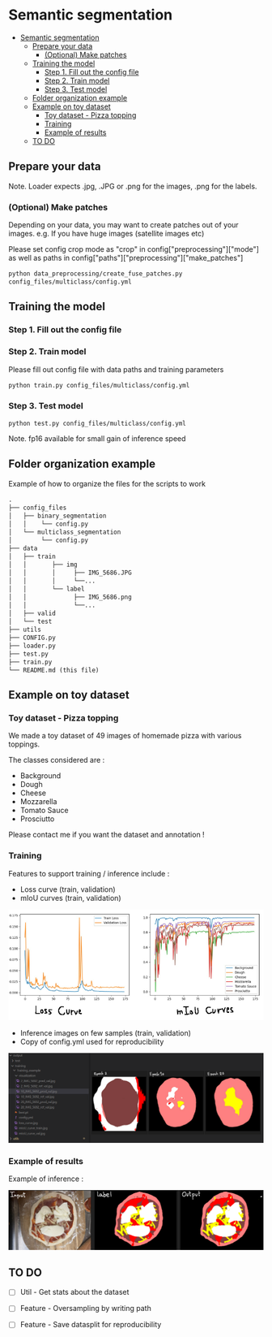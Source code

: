 # Semantic segmentation

- [Semantic segmentation](#semantic-segmentation)
  * [Prepare your data](#prepare-your-data)
    + [(Optional) Make patches](#-optional--make-patches)
  * [Training the model](#training-the-model)
    + [Step 1. Fill out the config file](#step-1-fill-out-the-config-file)
    + [Step 2. Train model](#step-2-train-model)
    + [Step 3. Test model](#step-3-test-model)
  * [Folder organization example](#folder-organization-example)
  * [Example on toy dataset](#example-on-toy-dataset)
    + [Toy dataset - Pizza topping](#toy-dataset---pizza-topping)
    + [Training](#training)
    + [Example of results](#example-of-results)
  * [TO DO](#to-do)


## Prepare your data

Note. Loader expects .jpg, .JPG or .png for the images, .png for the labels.

### (Optional) Make patches ###
Depending on your data, you may want to create patches out of your images.
e.g. If you have huge images (satellite images etc)

Please set config crop mode as "crop" in config["preprocessing"]["mode"] as well as paths in config["paths"]["preprocessing"]["make_patches"]

```
python data_preprocessing/create_fuse_patches.py config_files/multiclass/config.yml
```

## Training the model

### Step 1. Fill out the config file ###

### Step 2. Train model ###

Please fill out config file with data paths and training parameters

```
python train.py config_files/multiclass/config.yml
```

### Step 3. Test model ###
```
python test.py config_files/multiclass/config.yml
```
Note. fp16 available for small gain of inference speed

## Folder organization example ##

Example of how to organize the files for the scripts to work

```
.
├── config_files
│   ├── binary_segmentation
│   │    └── config.py
│   └── multiclass_segmentation
│        └── config.py
├── data 
│   ├── train 
│   │       ├── img
│   │       │     ├── IMG_5686.JPG
│   │       │     └──...
│   │       └── label
│   │             ├── IMG_5686.png
│   │             └──...
│   ├── valid
│   └── test
├── utils
├── CONFIG.py
├── loader.py 
├── test.py 
├── train.py 
└── README.md (this file)
```

## Example on toy dataset ##
### Toy dataset - Pizza topping ###
We made a toy dataset of 49 images of homemade pizza with various toppings. 

The classes considered are : 
- Background 
- Dough
- Cheese
- Mozzarella
- Tomato Sauce
- Prosciutto

Please contact me if you want the dataset and annotation !

### Training ###

Features to support training / inference include : 

- Loss curve (train, validation)
- mIoU curves (train, validation)

<img src="doc/curves.png"/>

- Inference images on few samples (train, validation)
- Copy of config.yml used for reproducibility

<img src="doc/training_monitoring.png"/>

### Example of results ###
Example of inference :

<img src="doc/pizza.png"/>

## TO DO ##
- [ ] Util - Get stats about the dataset
- [ ] Feature - Oversampling by writing path
- [ ] Feature - Save datasplit for reproducibility

